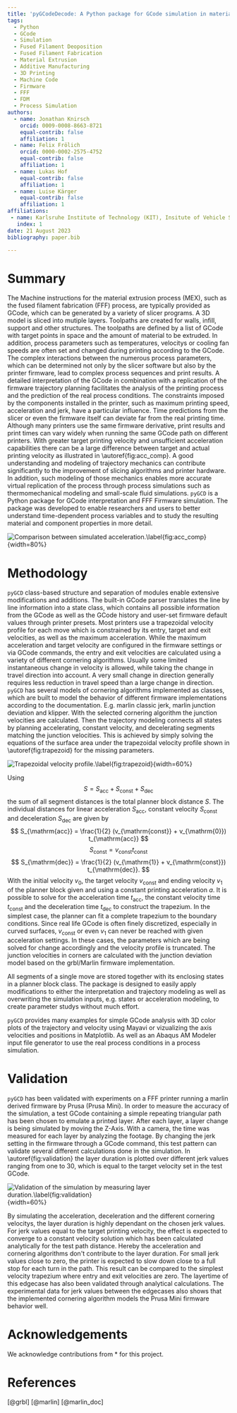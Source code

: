 ```yaml
---
title: 'pyGCodeDecode: A Python package for GCode simulation in material extrusion processes'
tags:
  - Python
  - GCode
  - Simulation
  - Fused Filament Deoposition
  - Fused Filament Fabrication
  - Material Extrusion
  - Additive Manufacturing
  - 3D Printing
  - Machine Code
  - Firmware
  - FFF
  - FDM
  - Process Simulation
authors:
  - name: Jonathan Knirsch
    orcid: 0009-0008-8663-8721
    equal-contrib: false
    affiliation: 1
  - name: Felix Frölich
    orcid: 0000-0002-2575-4752
    equal-contrib: false
    affiliation: 1
  - name: Lukas Hof
    equal-contrib: false
    affiliation: 1
  - name: Luise Kärger
    equal-contrib: false
    affiliation: 1
affiliations:
 - name: Karlsruhe Institute of Technology (KIT), Insitute of Vehicle System Technology, Germany
   index: 1
date: 21 August 2023
bibliography: paper.bib

---
```


# Summary

The Machine instructions for the material extrusion process (MEX), such as the fused filament fabrication (FFF) process, are typically provided as GCode, which can be generated by a variety of slicer programs. A 3D model is sliced into mutiple layers. Toolpaths are created for walls, infill, support and other structures. The toolpaths are defined by a list of GCode with target points in space and the amount of material to be extruded. In addition, process parameters such as temperatures, velocitys or cooling fan speeds are often set and changed during printing according to the GCode.
The complex interactions between the numerous process parameters, which can be determined not only by the slicer software but also by the printer firmware, lead to complex process sequences and print results. A detailed interpretation of the GCode in combination with a replication of the firmware trajectory planning facilitates the analysis of the printing process and the prediction of the real process conditions.
The constraints imposed by the components installed in the printer, such as maximum printing speed, acceleration and jerk, have a particular influence. Time predictions from the slicer or even the firmware itself can deviate far from the real printing time. Although many printers use the same firmware derivative, print results and print times can vary widely when running the same GCode path on different printers. With greater target printing velocity and unsufficient acceleration capabilities there can be a large difference between target and actual printing velocity as illustrated in \autoref{fig:acc_comp}. A good understanding and modeling of trajectory mechanics can contribute significantly to the improvement of slicing algorithms and printer hardware. In addition, such modeling of those mechanics enables more accurate virtual replication of the process through process simulations such as thermomechanical modeling and small-scale fluid simulations.
`pyGCD` is a Python package for GCode interpretation and FFF Firmware simulation. The package was developed to enable researchers and users to better understand time-dependent process variables and to study the resulting material and component properties in more detail.

![Comparison between simulated acceleration.\label{fig:acc_comp}](comparison.png){width=80%}

# Methodology

`pyGCD` class-based structure and separation of modules enable extensive modifications and additions. The built-in GCode parser translates the line by line information into a state class, which contains all possible information from the GCode as well as the GCode history and user-set firmware default values through printer presets. Most printers use a trapezoidal velocity profile for each move which is constrained by its entry, target and exit velocities, as well as the maximum acceleration. While the maximum acceleration and target velocity are configured in the firmware settings or via GCode commands, the entry and exit velocities are calculated using a variety of different cornering algorithms. Usually some limited instantaneous change in velocity is allowed, while taking the change in travel direction into account. A very small change in direction generally requires less reduction in travel speed than a large change in direction. `pyGCD` has several models of cornering algorithms implemented as classes, which are built to model the behavior of different firmware implementations according to the documentation. E.g. marlin classic jerk, marlin junction deviation and klipper. With the selected cornering algorithm the junction velocities are calculated. Then the trajectory modeling connects all states by planning accelerating, constant velocity, and decelerating segments matching the junction velocities. This is achieved by simply solving the equations of the surface area under the trapezoidal velocity profile shown in \autoref{fig:trapezoid} for the missing parameters.

![Trapezoidal velocity profile.\label{fig:trapezoid}](trapezoid_profile.svg){width=60%}

<!-- In diesem Absatz könnte man sich dann auf die Abbildung von dir beziehen. Man könnte überlegen. Ob man das auch an einem kleinen Beispiel zeigt. Oder ist das zu aufwendig und umfangreich? -->
Using
$$
S = S_{\mathrm{acc}} + S_{\mathrm{const}} + S_{\mathrm{dec}}
$$
the sum of all segment distances is the total planner block distance $S$. The individual distances for linear acceleration $S_{\mathrm{acc}}$, constant velocity $S_{\mathrm{const}}$ and deceleration $S_{\mathrm{dec}}$ are given by
$$
S_{\mathrm{acc}} = \frac{1}{2} (v_{\mathrm{const}} + v_{\mathrm{0}}) t_{\mathrm{acc}}
$$
$$
S_{\mathrm{const}} =  v_{\mathrm{const}} t_{\mathrm{const}}
$$
$$
S_{\mathrm{dec}} = \frac{1}{2} (v_{\mathrm{1}} + v_{\mathrm{const}}) t_{\mathrm{dec}}.
$$
With the initial velocity $v_{\mathrm{0}}$, the target velocity $v_{\mathrm{const}}$ and ending velocity $v_{\mathrm{1}}$ of the planner block given and using a constant printing acceleration $a$. It is possible to solve for the acceleration time $t_{\mathrm{acc}}$, the constant velocity time $t_{\mathrm{const}}$ and the deceleration time $t_{\mathrm{dec}}$ to construct the trapezium.
In the simplest case, the planner can fit a complete trapezium to the boundary conditions. Since real life GCode is often finely discretized, especially in curved surfaces, $v_{\mathrm{const}}$ or even $v_{\mathrm{1}}$ can never be reached with given acceleration settings. In these cases, the parameters which are being solved for change accordingly and the velocity profile is truncated.
The junction velocities in corners are calculated with the junction deviation model based on the grbl/Marlin firmware implementation.
<!-- Man könnte überlegen diese noch mit einer kleinen Abbildung und Formel näher zu erklären. Das würde ich aber erst machen wenn wir am ende denken das ist notwendig -->
All segments of a single move are stored together with its enclosing states in a planner block class. The package is designed to easily apply modifications to either the interpretation and trajectory modeling as well as overwriting the simulation inputs, e.g. states or acceleration modeling, to create parameter studys without much effort.

<!-- \autoref{fig:general} depicts the general structure and dependencies of the plannerblocks to its states and segments.  -->
<!-- ![Overview of the planner block class structure.\label{fig:general}](general.svg){width=60%} -->

<!-- vielleicht dieses bild detaillierter um den programmablauf zu verdeutlichen, wird dann aber viel und ggfs unübersichtlicher.. -->
`pyGCD` provides many examples for simple GCode analysis with 3D color plots of the trajectory and velocity using Mayavi or vizualizing the axis velocities and positions in Matplotlib. As well as an Abaqus AM Modeler input file generator to use the real process conditions in a process simulation.

# Validation

`pyGCD` has been validated with experiments on a FFF printer running a marlin derived firmware by Prusa (Prusa Mini). In order to measure the accuracy of the simulation, a test GCode containing a simple repeating triangular path has been chosen to emulate a printed layer. After each layer, a layer change is being simulated by moving the Z-Axis. With a camera, the time was measured for each layer by analyzing the footage. By changing the jerk setting in the firmware through a GCode command, this test pattern can validate several different calculations done in the simulation. In \autoref{fig:validation} the layer duration is plotted over different jerk values ranging from one to 30, which is equal to the target velocity set in the test GCode.

![Validation of the simulation by measuring layer duration.\label{fig:validation}](plot.svg){width=60%}

By simulating the acceleration, deceleration and the different cornering velocitys, the layer duration is highly dependant on the chosen jerk values. For jerk values equal to the target printing velocity, the effect is expected to converge to a constant velocity solution which has been calculated analytically for the test path distance. Hereby the acceleration and cornering algorithms don't contribute to the layer duration. For small jerk values close to zero, the printer is expected to slow down close to a full stop for each turn in the path. This result can be compared to the simplest velocity trapezium where entry and exit velocities are zero. The layertime of this edgecase has also been validated through analytical calculations. The experimental data for jerk values between the edgecases also shows that the implemented cornering algorithm models the Prusa Mini firmware behavior well.

# Acknowledgements

We acknowledge contributions from * for this project.

# References
[@grbl]
[@marlin]
[@marlin_doc]

<!-- GRBL Firmware GitHub Repository: [https://github.com/grbl/grbl](https://github.com/grbl/grbl)

Marlin Firmware GCode Documentation: [https://marlinfw.org/meta/gcode/](https://marlinfw.org/meta/gcode/)

Marlin Firmware GitHub Repository: [https://github.com/MarlinFirmware/Marlin](https://github.com/MarlinFirmware/Marlin) -->

<!-- http://blog.kyneticcnc.com/2018/10/computing-junction-deviation-for-marlin.html
https://onehossshay.wordpress.com/2011/09/24/improving_grbl_cornering_algorithm/
https://reprap.org/forum/read.php?1,739819 -->
